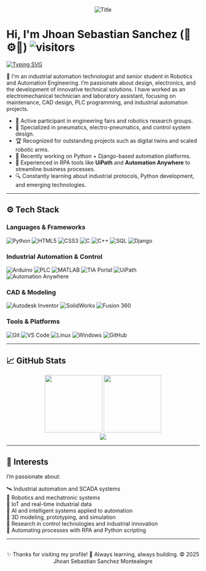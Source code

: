 <div align="center"><img src="https://readme-typing-svg.herokuapp.com?font=Architects+Daughter&color=%2338C2FF&size=50&center=true&vCenter=true&height=60&width=600&lines=Hi!+I'm+Jhoan+Sebastian+Sanchez;Welcome+to+my+GitHub+profile!" alt="Title"></img></div>

# Hi, I'm Jhoan Sebastian Sanchez (🤖⚙️🔌)   ![visitors](https://visitor-badge.laobi.icu/badge?page_id=jhoansanchez)

[![Typing SVG](https://readme-typing-svg.herokuapp.com?font=comfortaa&color=016EEA&size=24&width=500&lines=Automation+Technologist+and+Robotics+Engineer;Passionate+about+industry,+technology+and+innovation)](https://git.io/typing-svg)

🔧 I'm an industrial automation technologist and senior student in Robotics and Automation Engineering. I’m passionate about design, electronics, and the development of innovative technical solutions. I have worked as an electromechanical technician and laboratory assistant, focusing on maintenance, CAD design, PLC programming, and industrial automation projects.

<!--
<a href="https://www.linkedin.com/in/jhoan-sebastian-sanchez-montealegre-a726651bb" target="_blank">
  <img src="https://api.daily.dev/devcards/5a94b097814e4d6499823ad6d1ecf835.png?r=duu" width="250" align="right" alt="Jhoan Sebastian Sanchez"/>
</a>
-->

- 🤖 Active participant in engineering fairs and robotics research groups.
- 🔩 Specialized in pneumatics, electro-pneumatics, and control system design.
- 🏆 Recognized for outstanding projects such as digital twins and scaled robotic arms.
- 🧠 Recently working on Python + Django-based automation platforms.
- 🤖 Experienced in RPA tools like **UiPath** and **Automation Anywhere** to streamline business processes.
- 🔍 Constantly learning about industrial protocols, Python development, and emerging technologies.

---

## ⚙️ Tech Stack

### Languages & Frameworks
![Python](https://img.shields.io/badge/-Python-3776AB?style=flat-square&logo=python&logoColor=white)
![HTML5](https://img.shields.io/badge/-HTML5-E34F26?style=flat-square&logo=html5&logoColor=white)
![CSS3](https://img.shields.io/badge/-CSS3-1572B6?style=flat-square&logo=css3)
![C](https://img.shields.io/badge/-C-00599C?style=flat-square&logo=c)
![C++](https://img.shields.io/badge/-C++-00599C?style=flat-square&logo=c%2B%2B)
![SQL](https://img.shields.io/badge/-SQL-4479A1?style=flat-square&logo=postgresql)
![Django](https://img.shields.io/badge/-Django-092E20?style=flat-square&logo=django&logoColor=white)

### Industrial Automation & Control
![Arduino](https://img.shields.io/badge/-Arduino-00979D?style=flat-square&logo=arduino)
![PLC](https://img.shields.io/badge/-Allen+Bradley+PLC-red?style=flat-square)
![MATLAB](https://img.shields.io/badge/-MATLAB-0076A8?style=flat-square)
![TIA Portal](https://img.shields.io/badge/-TIA+Portal-FFCA28?style=flat-square)
![UiPath](https://img.shields.io/badge/-UiPath-fc5c43?style=flat-square&logo=uipath&logoColor=white)
![Automation Anywhere](https://img.shields.io/badge/-Automation%20Anywhere-ff6d00?style=flat-square)

### CAD & Modeling
![Autodesk Inventor](https://img.shields.io/badge/-Inventor-F5A700?style=flat-square&logo=autodesk)
![SolidWorks](https://img.shields.io/badge/-SolidWorks-E2211C?style=flat-square)
![Fusion 360](https://img.shields.io/badge/-Fusion%20360-FAA21B?style=flat-square)

### Tools & Platforms
![Git](https://img.shields.io/badge/-Git-F05032?style=flat-square&logo=git)
![VS Code](https://img.shields.io/badge/-VS%20Code-007ACC?style=flat-square&logo=visual-studio-code)
![Linux](https://img.shields.io/badge/-Linux-FCC624?style=flat-square&logo=linux)
![Windows](https://img.shields.io/badge/-Windows-0078D6?style=flat-square&logo=windows)
![GitHub](https://img.shields.io/badge/-GitHub-181717?style=flat-square&logo=github)

---

## 📈 GitHub Stats

<div align="center">
<img height="150em" src="https://github-readme-stats.vercel.app/api/top-langs/?username=jhoansanchez&layout=compact&theme=algolia&hide_border=true"/>
<img height="150em" src="https://github-readme-stats.vercel.app/api/?username=jhoansanchez&theme=algolia&hide_border=true"/>
</div>

<div align="center">
<img src="http://github-readme-streak-stats.herokuapp.com?user=jhoansanchez&theme=algolia&background=0d1117&hide_border=true" />
</div>

---

## 🎯 Interests

I’m passionate about:

🛰 Industrial automation and SCADA systems  
🤖 Robotics and mechatronic systems  
📡 IoT and real-time industrial data  
🧠 AI and intelligent systems applied to automation  
🚀 3D modeling, prototyping, and simulation  
🔬 Research in control technologies and industrial innovation  
🧩 Automating processes with RPA and Python scripting  

---

<div align="center">
  <br>
  ✨ Thanks for visiting my profile!  
  🚀 Always learning, always building.  
  &copy; 2025 Jhoan Sebastian Sanchez Montealegre
</div>
